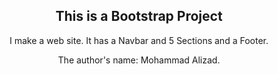 <div align='center'>
  <h2>This is a Bootstrap Project</h4>
  <p>I make a web site. It has a Navbar and 5 Sections and a Footer.</p>
  <p>The author's name: Mohammad Alizad. </p>
</div>

